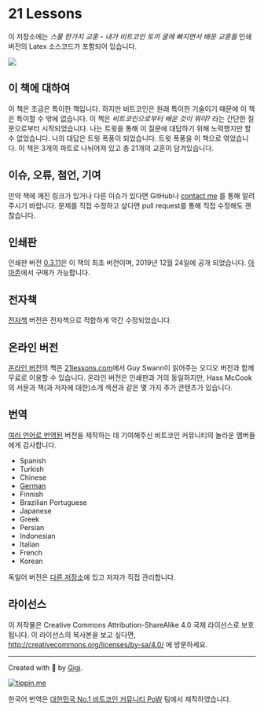 # 21 Lessons

이 저장소에는 *스물 한가지 교훈 - 내가 비트코인 토끼 굴에 빠지면서 배운 교훈들* 인쇄버전의 Latex 소스코드가
포함되어 있습니다.

![](https://21lessons.com/assets/images/21-lessons-book.png)

## 이 책에 대하여

이 책은 조금은 특이한 책입니다. 하지만 비트코인은 원래 특이한 기술이기 때문에 이 책은 특이할 수 밖에 없습니다.
이 책은 *비트코인으로부터 배운 것이 뭐야?* 라는 간단한 질문으로부터 시작되었습니다.
나는 트윗을 통해 이 질문에 대답하기 위해 노력했지만 할 수 없었습니다. 나의 대답은 트윗 폭풍이 되었습니다.
트윗 폭풍을 이 책으로 엮었습니다. 이 책은 3개의 파트로 나뉘어져 있고 총 21개의 교훈이 담겨있습니다.

## 이슈, 오류, 첨언, 기여

만약 책에 깨진 링크가 있거나 다른 이슈가 있다면 GitHub나 [contact me](https://dergigi.com/contact)
를 통해 알려주시기 바랍니다. 문제를 직접 수정하고 샆다면 pull request를 통해 직접 수정해도 괜찮습니다.


## 인쇄판

인쇄판 버전 [0.3.11](https://github.com/dergigi/21lessons-book/releases/tag/0.3.11)은
이 책의 최초 버전이며, 2019년 12월 24일에 공개 되었습니다. 
[아마존](https://amzn.to/2VXmQgp)에서 구매가 가능합니다.

## 전자책

[전자책](https://github.com/dergigi/21lessons-book/tree/ebook) 버전은 전자책으로 적합하게
약간 수정되었습니다.

## 온라인 버전

[온라인 버전](https://github.com/21-lessons/21-lessons.github.io)의 책은 [21lessons.com](https://21lessons.com)에서
Guy Swann이 읽어주는 오디오 버전과 함께 무료로 이용할 수 있습니다. 
온라인 버전은 인쇄판과 거의 동일하지만, Hass McCook의 서문과 책(과 저자에 대한)소개 섹션과 같은
몇 가지 추가 콘텐츠가 있습니다.

## 번역

[여러 언어로 번역된](https://21lessons.com/translations) 버전을 제작하는 데 기여해주신 비트코인
커뮤니티의 놀라운 멤버들에게 감사합니다.

* Spanish
* Turkish
* Chinese
* [German](https://amzn.to/2VZXe2o)
* Finnish
* Brazilian Portuguese
* Japanese
* Greek
* Persian
* Indonesian
* Italian
* French
* Korean

독일어 버전은 [다른 저장소](https://github.com/21-lessons/21-lessons-book-de)에 있고 저자가 직접 관리합니다.

## 라이선스

이 저작물은 Creative Commons Attribution-ShareAlike 4.0 국제 라이선스로 보호됩니다.
이 라이선스의 복사본을 보고 싶다면,
http://creativecommons.org/licenses/by-sa/4.0/ 에 방문하세요.

---

Created with 🧡 by [Gigi](https://dergigi.com/support/).

[![tippin.me](https://badgen.net/badge/%E2%9A%A1%EF%B8%8Ftippin.me/@dergigi/F0918E)](https://tippin.me/@dergigi)

한국어 번역은 [대한민국 No.1 비트코인 커뮤니티 PoW](https://https://powbitcoiner.com/) 팀에서 제작하였습니다.